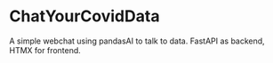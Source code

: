 # ChatYourCovidData
A simple webchat using pandasAI to talk to data. FastAPI as backend, HTMX for frontend.
